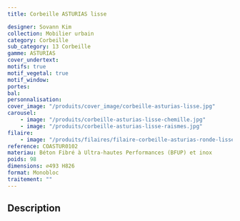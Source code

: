 ```yaml
---
title: Corbeille ASTURIAS lisse

designer: Sovann Kim
collection: Mobilier urbain
category: Corbeille
sub_category: 13 Corbeille
gamme: ASTURIAS
cover_undertext:
motifs: true
motif_vegetal: true
motif_window:
portes:
bal:
personnalisation:
cover_image: "/produits/cover_image/corbeille-asturias-lisse.jpg"
carousel:
    - image: "/produits/corbeille-asturias-lisse-chemille.jpg"
    - image: "/produits/corbeille-asturias-lisse-raismes.jpg"
filaire:
    - image: "/produits/filaires/filaire-corbeille-asturias-ronde-lisse-2.png"
reference: COASTUR0102
materiau: Béton Fibré à Ultra-hautes Performances (BFUP) et inox
poids: 98
dimensions: ⌀493 H826
format: Monobloc
traitement: ""
---
```


## Description
